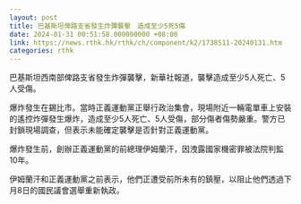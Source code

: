 ```yaml
---
layout: post
title: 巴基斯坦俾路支省發生炸彈襲擊　造成至少5死5傷
date: 2024-01-31 00:51:58.000000000 +08:00
link: https://news.rthk.hk/rthk/ch/component/k2/1738511-20240131.htm
categories: rthk
---
```


巴基斯坦西南部俾路支省發生炸彈襲擊，新華社報道，襲擊造成至少5人死亡、5人受傷。

爆炸發生在錫比市。當時正義運動黨正舉行政治集會，現場附近一輛電單車上安裝的遙控炸彈發生爆炸，造成至少5人死亡、5人受傷，部分傷者傷勢嚴重。警方已封鎖現場調查，但表示未能確定襲擊是否針對正義運動黨。

爆炸發生前，創辦正義運動黨的前總理伊姆蘭汗，因洩露國家機密罪被法院判監10年。

伊姆蘭汗和正義運動黨之前表示，他們正遭受前所未有的鎮壓，以阻止他們透過下月8日的國民議會選舉重新執政。

